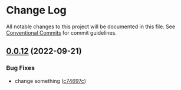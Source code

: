 # Change Log

All notable changes to this project will be documented in this file.
See [Conventional Commits](https://conventionalcommits.org) for commit guidelines.

## [0.0.12](https://github.com/kampiu/sukee/compare/@suko/core@0.0.11...@suko/core@0.0.12) (2022-09-21)


### Bug Fixes

* change something ([c74697c](https://github.com/kampiu/sukee/commit/c74697c3ed8c19792ca1674b6e68021f1725e7df))
